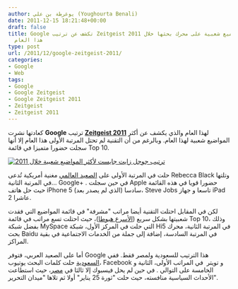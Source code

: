 ```yaml
---
author: يوغرطة بن علي (Youghourta Benali)
date: 2011-12-15 18:21:48+00:00
draft: false
title: Google تكشف عن ترتيب Zeitgeist 2011 لأكثر المواضيع شعبية على محرك بحثها خلال
  هذا العام
type: post
url: /2011/12/google-zeitgeist-2011/
categories:
- Google
- Web
tags:
- Google
- Google Zeitgeist
- Google Zeitgeist 2011
- Zeitgeist
- Zeitgeist 2011
---
```


كعادتها نشرت **Google** ترتيب **[Zeitgeist 2011](http://www.googlezeitgeist.com/)** لهذا العام والذي يكشف عن أكثر المواضيع شعبية لهذا العام. وبالرغم من أن التقنية لم تحتل المرتبة الأولى هذا العام إلا أنها سجلت حضورا متميزا في قائمة Top 10.




[![ترتيب جوجل زايت جايست لأكثر المواضيع شعبية خلال 2011](https://www.it-scoop.com/wp-content/uploads/2011/12/Google-Zeitgeist-2011.png)
](https://www.it-scoop.com/wp-content/uploads/2011/12/Google-Zeitgeist-2011.png)




حلت في المرتبة الأولى على [الصعيد العالمي](http://www.googlezeitgeist.com/ar/top-lists/global/fastest-rising) مغنية أمريكية تُدعى Rebecca Black وتلتها في المرتبة الثانية... Google+ . في حين سجلت Apple حضورا قويا في هذه القائمة حيث حل هاتف iPhone 5 (الذي لم يصدر بعد) سادسا، Steve Jobs تاسعا و جهاز iPad 2 عاشرا.




لكن في المقابل احتلت التقنية أيضا مراتب "مشرفة" في قائمة المواضيع التي فقدت شعبيتها بشكل سريع ([الأسرع هبوطا](http://www.googlezeitgeist.com/en/top-lists/global/fastest-fallin))، حيث احتلت تسع مراتب في قائمة Top 10، وذلك بفضل شبكة MySpace التي حلت في المركز الأول، شبكة Hi5 في المرتبة الثانية، محرك بحث Baidu في المرتبة السادسة، إضافة إلى جملة من الخدمات الاجتماعية في بقية المراكز.




أما على الصعيد العربي، فتوفر Google هذا الترتيب للسعودية ولمصر فقط. ففي [السعودية](http://www.googlezeitgeist.com/ar/top-lists/sa/fastest-rising-searches) حلت كلمات البحث يوتيوب، Facebook و تويتر  في المراتب الأولى، الثانية و الخامسة على التوالي . في حين لم يحل فيسبوك إلا ثالثا في [مصر](http://www.googlezeitgeist.com/ar/top-lists/eg/fastest-rising-searches)، حيث استطاعت الأحداث السياسية منافسته، حيث حلت "ثورة 25 يناير" أولا ثم تلاها "ميدان التحرير".
